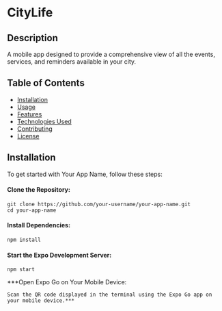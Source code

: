 # CityLife
## Description
A mobile app designed to provide a comprehensive view of all the events, services, and reminders available in your city.

## Table of Contents

- [Installation](#installation)
- [Usage](#usage)
- [Features](#features)
- [Technologies Used](#technologies-used)
- [Contributing](#contributing)
- [License](#license)

## Installation

To get started with Your App Name, follow these steps:

#### Clone the Repository:

```
git clone https://github.com/your-username/your-app-name.git
cd your-app-name
```

#### Install Dependencies:
```
npm install
```

#### Start the Expo Development Server:
```
npm start
```
***Open Expo Go on Your Mobile Device:

    Scan the QR code displayed in the terminal using the Expo Go app on your mobile device.***
